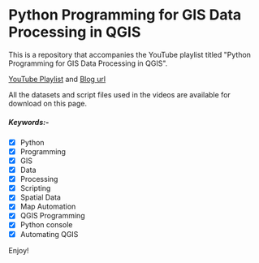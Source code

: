 # Python Programming for GIS Data Processing in QGIS
This is a repository that accompanies the YouTube playlist titled "Python Programming for GIS Data Processing in QGIS".

[YouTube Playlist](https://www.youtube.com/playlist?list=PLeHfkOtgcB2uNlPPq6op7SYtqftLDYAOT) and [Blog url](https://umar-yusuf.blogspot.com/2019/01/python-programming-for-gis-data.html)

All the datasets and script files used in the videos are available for download on this page.

##### Keywords:-
- [x] Python
- [x] Programming
- [x] GIS
- [x] Data
- [x] Processing
- [x] Scripting
- [x] Spatial Data
- [x] Map Automation
- [x] QGIS Programming
- [x] Python console
- [x] Automating QGIS

Enjoy!
